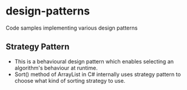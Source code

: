 # design-patterns
Code samples implementing various design patterns

## Strategy Pattern
- This is a behavioural design pattern which enables selecting an algorithm's behaviour at runtime. 
- Sort() method of ArrayList in C# internally uses strategy pattern to choose what kind of sorting strategy to use.

